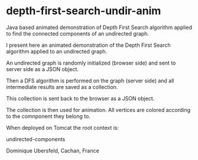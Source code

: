 # depth-first-search-undir-anim
Java based animated demonstration of Depth First Search algorithm applied to find the connected components of an undirected graph.

I present here an animated demonstration of the Depth First Search algorithm applied to an undirected graph.

An undirected graph is randomly initialized (browser side) and sent to server side as a JSON object.

Then a DFS algorithm is performed on the graph (server side) and all intermediate results are saved as a collection.

This collection is sent back to the browser as a JSON object.

The collection is then used for animation. All vertices are colored according to the comnponent they belong to.

When deployed on Tomcat the root context is:

undirected-components

Dominique Ubersfeld, Cachan, France  

